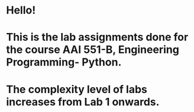# Hello! 
# This is the lab assignments done for the course AAI 551-B, Engineering Programming- Python.
# The complexity level of labs increases from Lab 1 onwards.
